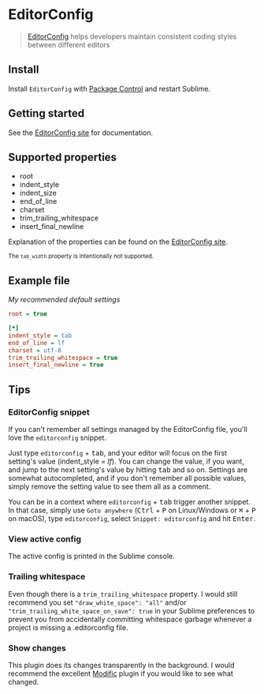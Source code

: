 # EditorConfig

> [EditorConfig](http://editorconfig.org) helps developers maintain consistent coding styles between different editors


## Install

Install `EditorConfig` with [Package Control](https://packagecontrol.io) and restart Sublime.


## Getting started

See the [EditorConfig site][] for documentation.


## Supported properties

- root
- indent_style
- indent_size
- end\_of\_line
- charset
- trim_trailing_whitespace
- insert_final_newline

Explanation of the properties can be found on the [EditorConfig site][].

<sub>The `tab_width` property is intentionally not supported.</sub>


## Example file

*My recommended default settings*

```ini
root = true

[*]
indent_style = tab
end_of_line = lf
charset = utf-8
trim_trailing_whitespace = true
insert_final_newline = true
```


## Tips

### EditorConfig snippet

If you can't remember all settings managed by the EditorConfig file, you'll love the `editorconfig` snippet.

Just type `editorconfig` + <kbd>tab</kbd>, and your editor will focus on the first setting's value (indent_style = *lf*). You can change the value, if you want, and jump to the next setting's value by hitting <kbd>tab</kbd> and so on. Settings are somewhat autocompleted, and if you don't remember all possible values, simply remove the setting value to see them all as a comment.

You can be in a context where `editorconfig` + <kbd>tab</kbd> trigger another snippet. In that case, simply use `Goto anywhere` (<kbd>Ctrl</kbd> + <kbd>P</kbd> on Linux/Windows or <kbd>⌘</kbd> + <kbd>P</kbd> on macOS), type `editorconfig`, select `Snippet: editorconfig` and hit <kbd>Enter</kbd>.

### View active config

The active config is printed in the Sublime console.

### Trailing whitespace

Even though there is a `trim_trailing_whitespace` property. I would still recommend you set `"draw_white_space": "all"` and/or `"trim_trailing_white_space_on_save": true` in your Sublime preferences to prevent you from accidentally committing whitespace garbage whenever a project is missing a .editorconfig file.

### Show changes

This plugin does its changes transparently in the background. I would recommend the excellent [Modific](https://github.com/gornostal/Modific) plugin if you would like to see what changed.


[EditorConfig site]: http://editorconfig.org
